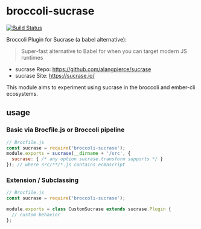 # broccoli-sucrase
[![Build Status](https://travis-ci.org/stefanpenner/broccoli-swc.svg?branch=master)](https://travis-ci.org/stefanpenner/broccoli-swc)

Broccoli Plugin for Sucrase (a babel alternative):

> Super-fast alternative to Babel for when you can target modern JS runtimes

* sucrase Repo: https://github.com/alangpierce/sucrase
* sucrase Site: https://sucrase.io/

This module aims to experiment using sucrase in the broccoli and ember-cli ecosystems.

## usage

### Basic via Brocfile.js or Broccoli pipeline

```js
// Brocfile.js
const sucrase = require('broccoli-sucrase');
module.exports = sucrase(__dirname + '/src', {
  sucrase: { /* any option sucrase.transform supports */ }
}); // where src/**/*.js contains ecmascript
```

### Extension / Subclassing

```js
// Brocfile.js
const sucrase = require('broccoli-sucrase');

module.exports = class CustomSucrase extends sucrase.Plugin {
  // custom behavior
};
```
